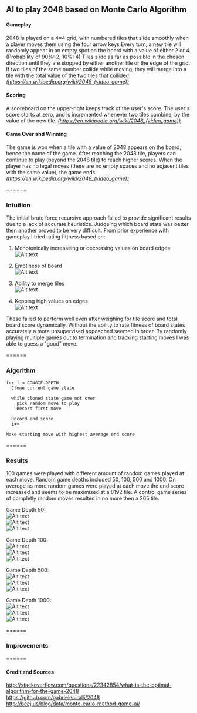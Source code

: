 ## AI to play 2048 based on Monte Carlo Algorithm
#### Gameplay
2048 is played on a 4×4 grid, with numbered tiles that slide smoothly when a player moves them using the four arrow keys Every turn, a new tile will randomly appear in an empty spot on the board with a value of either 2 or 4. (Probability of 90%: 2, 10%: 4) Tiles slide as far as possible in the chosen direction until they are stopped by either another tile or the edge of the grid. If two tiles of the same number collide while moving, they will merge into a tile with the total value of the two tiles that collided. <i>(https://en.wikipedia.org/wiki/2048_(video_game))</i>

#### Scoring
A scoreboard on the upper-right keeps track of the user's score. The user's score starts at zero, and is incremented whenever two tiles combine, by the value of the new tile. <i>(https://en.wikipedia.org/wiki/2048_(video_game))</i>

#### Game Over and Winning
The game is won when a tile with a value of 2048 appears on the board, hence the name of the game. After reaching the 2048 tile, players can continue to play (beyond the 2048 tile) to reach higher scores. When the player has no legal moves (there are no empty spaces and no adjacent tiles with the same value), the game ends. <i>(https://en.wikipedia.org/wiki/2048_(video_game))</i>

======


### Intuition
The initial brute force recursive approach failed to provide significant results due to a lack of accurate heuristics. Judgeing which board state was better then another proved to be very difficult. From prior experience with gameplay I tried rating fittness based on:

1. Monotonically increaseing or decreasing values on board edges</br>
![Alt text](/Examples/mono.png?raw=true)

2. Emptiness of board</br>
![Alt text](/Examples/empty.png?raw=true)

3. Ability to merge tiles</br>
![Alt text](/Examples/merge.png?raw=true)

4. Kepping high values on edges</br>
![Alt text](/Examples/highsides.png?raw=true)

These failed to perform well even after weighing for tile score and total board score dynamically. Without the ability to rate fitness of board states accurately a more unsupervised appoached seemed in order. By randomly playing multiple games out to termination and tracking starting moves I was able to guess a "good" move.

======

### Algorithm
````
for i < CONGIF.DEPTH
  Clone current game state
  
  while cloned state game not over
    pick random move to play
    Record first move
  
  Record end score
  i++
  
Make starting move with highest average end score

````
======

### Results
100 games were played with different amount of random games played at each move. Random game depths included 50, 100, 500 and 1000.
On averege as more random games were played at each move the end score increased and seems to be maximised at a 8192 tile. A control game series of completly random moves resulted in no more then a 265 tile.

Game Depth 50:</br>
![Alt text](/Graphs/totalScoreFor50.png?raw=true)</br>
![Alt text](/Graphs/totalMovesFor50.png?raw=true)</br>
![Alt text](/Graphs/highTileFor50.png?raw=true)</br>

Game Depth 100:</br>
![Alt text](/Graphs/totalScoreFor100.png?raw=true)</br>
![Alt text](/Graphs/totalMovesFor100.png?raw=true)</br>
![Alt text](/Graphs/highTileFor100.png?raw=true)</br>


Game Depth 500:</br>
![Alt text](/Graphs/totalScoreFor500.png?raw=true)</br>
![Alt text](/Graphs/totalMovesFor500.png?raw=true)</br>
![Alt text](/Graphs/highTileFor500.png?raw=true)</br>

Game Depth 1000:</br>
![Alt text](/Graphs/totalScoreFor1000.png?raw=true)</br>
![Alt text](/Graphs/totalMovesFor1000.png?raw=true)</br>
![Alt text](/Graphs/highTileFor1000.png?raw=true)</br>

======

### Improvements
======

#### Credit and Sources
http://stackoverflow.com/questions/22342854/what-is-the-optimal-algorithm-for-the-game-2048</br>
https://github.com/gabrielecirulli/2048</br>
http://beej.us/blog/data/monte-carlo-method-game-ai/</br>
